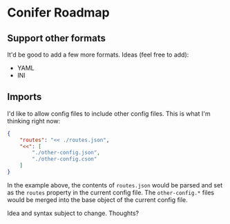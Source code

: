 
Conifer Roadmap
===============


Support other formats
---------------------

It'd be good to add a few more formats. Ideas
(feel free to add):

 * YAML
 * INI


Imports
-------

I'd like to allow config files to include other config files.
This is what I'm thinking right now:

```json
{
    "routes": "<< ./routes.json",
    "<<": [
        "./other-config.json",
        "./other-config.cson"
    ]
}
```

In the example above, the contents of `routes.json` would be
parsed and set as the `routes` property in the current config
file. The `other-config.*` files would be merged into the base
object of the current config file.

Idea and syntax subject to change. Thoughts?
